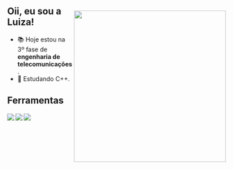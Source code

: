   <img style="margin-top: 40px;" align="right" width="350px" src="https://cdn.discordapp.com/attachments/978456290428862516/1026273770438139985/octocat-1664753123951.png">
  
## Oii, eu sou a Luiza!
- 📚 Hoje estou na 3º fase de **engenharia de telecomunicações**.
- 🌱 Estudando C++.

## Ferramentas 
<img align="left" src="https://img.shields.io/badge/C-00599C?style=for-the-badge&logo=c&logoColor=white">
<img align="left" src="https://img.shields.io/badge/Linux-FCC624?style=for-the-badge&logo=linux&logoColor=black">
<img align="left" src="https://img.shields.io/badge/MySQL-00000F?style=for-the-badge&logo=mysql&logoColor=white">
